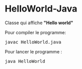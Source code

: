 # HelloWorld-Java

<p> Classe qui affiche  <strong> "Hello world" </p> </strong>

Pour compiler le programme:
<div class="highlight highlight-text-shell-session"><pre><span class="pl-c1">javac HelloWorld.java</span></pre></div>

Pour lancer le programme : 
<div class="highlight highlight-text-shell-session"><pre><span class="pl-c1">java HelloWorld</span></pre></div>
